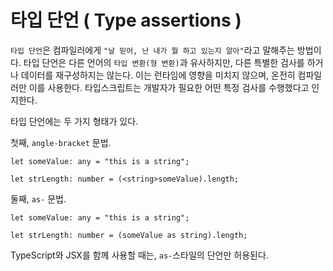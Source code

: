 # 타입 단언 ( Type assertions )

`타입 단언`은 컴파일러에게 `"날 믿어, 난 내가 뭘 하고 있는지 알아"`라고 말해주는 방법이다. 타입 단언은 다른 언어의 `타입 변환(형 변환)`과 유사하지만, 다른 특별한 검사를 하거나 데이터를 재구성하지는 않는다. 이는 런타임에 영향을 미치지 않으며, 온전히 컴파일러만 이를 사용한다. 타입스크립트는 개발자가 필요한 어떤 특정 검사를 수행했다고 인지한다.

타입 단언에는 두 가지 형태가 있다.  

첫째, `angle-bracket` 문법.

```Ts
let someValue: any = "this is a string";

let strLength: number = (<string>someValue).length;
```

둘째, `as-` 문법.

```Ts
let someValue: any = "this is a string";

let strLength: number = (someValue as string).length;
```

TypeScript와 JSX를 함께 사용할 때는, `as-`스타일의 단언만 허용된다.